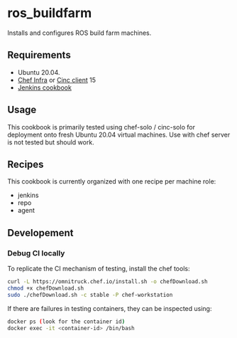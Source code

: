 # ros_buildfarm

Installs and configures ROS build farm machines.

## Requirements

* Ubuntu 20.04.
* [Chef Infra](https://www.chef.io/products/chef-infra) or [Cinc client](https://cinc.sh/start/client/) 15
* [Jenkins cookbook](https://supermarket.chef.io/cookbooks/jenkins)


## Usage

This cookbook is primarily tested using chef-solo / cinc-solo for deployment onto fresh Ubuntu 20.04 virtual machines.
Use with chef server is not tested but should work.


## Recipes

This cookbook is currently organized with one recipe per machine role:
* jenkins
* repo
* agent

## Developement

### Debug CI locally

To replicate the CI mechanism of testing, install the chef tools:

```bash
curl -L https://omnitruck.chef.io/install.sh -o chefDownload.sh
chmod +x chefDownload.sh
sudo ./chefDownload.sh -c stable -P chef-workstation
```

If there are failures in testing containers, they can be inspected using:

```bash
docker ps (look for the container id)
docker exec -it <container-id> /bin/bash
```
